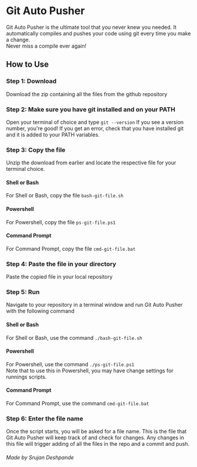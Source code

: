 # Git Auto Pusher  
Git Auto Pusher is the ultimate tool that you never knew you needed. It automatically compiles and pushes your code using git every time you make a change.  
Never miss a compile ever again!  

## How to Use

### Step 1: Download
Download the zip containing all the files from the github repository  

### Step 2: Make sure you have git installed and on your PATH
Open your terminal of choice and type 
```git --version```
If you see a version number, you're good! If you get an error, check that you have installed git and it is added to your PATH variables.

### Step 3: Copy the file 
Unzip the download from earlier and locate the respective file for your terminal choice.
#### Shell or Bash
For Shell or Bash, copy the file ```bash-git-file.sh```
#### Powershell
For Powershell, copy the file ```ps-git-file.ps1```
#### Command Prompt
For Command Prompt, copy the file ```cmd-git-file.bat```

### Step 4: Paste the file in your directory
Paste the copied file in your local repository

### Step 5: Run
Navigate to your repository in a terminal window and run Git Auto Pusher with the following command
#### Shell or Bash
For Shell or Bash, use the command ```./bash-git-file.sh```
#### Powershell
For Powershell, use the command ```./ps-git-file.ps1```  
Note that to use this in Powershell, you may have change settings for runnings scripts.
#### Command Prompt
For Command Prompt, use the command ```cmd-git-file.bat```

### Step 6: Enter the file name
Once the script starts, you will be asked for a file name. This is the file that Git Auto Pusher will keep track of and check for changes. Any changes in this file will trigger adding of all the files in the repo and a commit and push.  

###### Made by Srujan Deshpande

